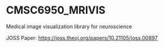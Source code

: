 # CMSC6950_MRIVIS
Medical image visualization library for neuroscience

JOSS Paper: https://joss.theoj.org/papers/10.21105/joss.00897 

